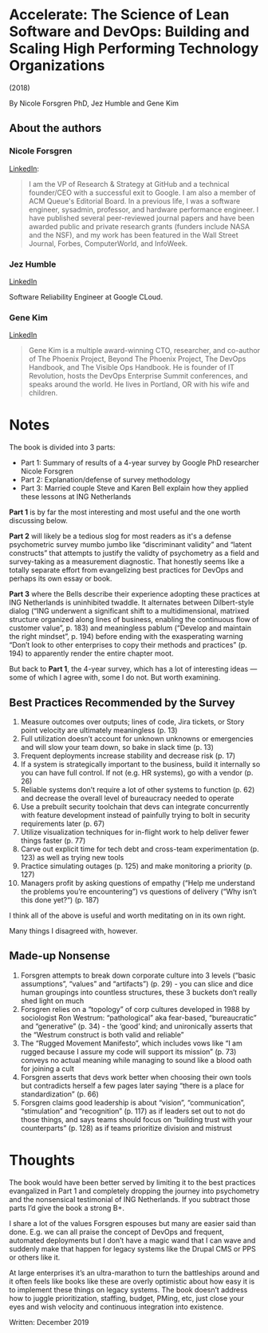 # Accelerate: The Science of Lean Software and DevOps: Building and Scaling High Performing Technology Organizations

(2018)

By Nicole Forsgren PhD, Jez Humble and Gene Kim

## About the authors

### Nicole Forsgren 
[LinkedIn](https://www.linkedin.com/in/nicolefv/):

> I am the VP of Research & Strategy at GitHub and a technical founder/CEO with a successful exit to Google. I am also a member of ACM Queue's Editorial Board. In a previous life, I was a software engineer, sysadmin, professor, and hardware performance engineer. I have published several peer-reviewed journal papers and have been awarded public and private research grants (funders include NASA and the NSF), and my work has been featured in the Wall Street Journal, Forbes, ComputerWorld, and InfoWeek. 

### Jez Humble
[LinkedIn](https://www.linkedin.com/in/jez-humble/)

Software Reliability Engineer at Google CLoud.

### Gene Kim
[LinkedIn](https://www.linkedin.com/in/realgenekim/)

> Gene Kim is a multiple award-winning CTO, researcher, and co-author of The Phoenix Project, Beyond The Phoenix Project, The DevOps Handbook, and The Visible Ops Handbook. He is founder of IT Revolution, hosts the DevOps Enterprise Summit conferences, and speaks around the world. He lives in Portland, OR with his wife and children.

# Notes

The book is divided into 3 parts:
- Part 1: Summary of results of a 4-year survey by Google PhD researcher Nicole Forsgren
- Part 2: Explanation/defense of survey methodology
- Part 3: Married couple Steve and Karen Bell explain how they applied these lessons at ING Netherlands

**Part 1** is by far the most interesting and most useful and the one worth discussing below.

**Part 2** will likely be a tedious slog for most readers as it's a defense psychometric survey mumbo jumbo like “discriminant validity” and “latent constructs” that attempts to justify the validty of psychometry as a field and survey-taking as a measurement diagnostic. That honestly seems like a totally separate effort from evangelizing best practices for DevOps and perhaps its own essay or book.

**Part 3** where the Bells describe their experience adopting these practices at ING Netherlands is uninhibited twaddle. It alternates between Dilbert-style dialog (“ING underwent a significant shift to a multidimensional, matrixed structure organized along lines of business, enabling the continuous flow of customer value”, p. 183) and meaningless pablum (“Develop and maintain the right mindset”, p. 194) before ending with the exasperating warning “Don’t look to other enterprises to copy their methods and practices” (p. 194) to apparently render the entire chapter moot.

But back to **Part 1**, the 4-year survey, which has a lot of interesting ideas — some of which I agree with, some I do not. But worth examining.

## Best Practices Recommended by the Survey
1. Measure outcomes over outputs; lines of code, Jira tickets, or Story point velocity are ultimately meaningless (p. 13)
1. Full utilization doesn’t account for unknown unknowns or emergencies and will slow your team down, so bake in slack time (p. 13)
1. Frequent deployments increase stability and decrease risk (p. 17)
1. If a system is strategically important to the business, build it internally so you can have full control. If not (e.g. HR systems), go with a vendor (p. 26)
1. Reliable systems don’t require a lot of other systems to function (p. 62) and decrease the overall level of bureaucracy needed to operate
1. Use a prebuilt security toolchain that devs can integrate concurrently with feature development instead of painfully trying to bolt in security requirements later (p. 67)
1. Utilize visualization techniques for in-flight work to help deliver fewer things faster (p. 77)
1. Carve out explicit time for tech debt and cross-team experimentation (p. 123) as well as trying new tools
1. Practice simulating outages (p. 125) and make monitoring a priority (p. 127)
1. Managers profit by asking questions of empathy (“Help me understand the problems you’re encountering”) vs questions of delivery (“Why isn’t this done yet?“) (p. 187)

I think all of the above is useful and worth meditating on in its own right.

Many things I disagreed with, however.

## Made-up Nonsense
1. Forsgren attempts to break down corporate culture into 3 levels (“basic assumptions”, “values” and “artifacts”)  (p. 29) - you can slice and dice human groupings into countless structures, these 3 buckets don’t really shed light on much
1. Forsgren relies on a “topology” of corp cultures developed in 1988 by sociologist Ron Westrum: “pathological” aka fear-based, “bureaucratic” and “generative” (p. 34) - the ‘good’ kind; and unironically asserts that the “Westrum construct is both valid and reliable”
1. The “Rugged Movement Manifesto”, which includes vows like “I am rugged because I assure my code will support its mission” (p. 73) conveys no actual meaning while managing to sound like a blood oath for joining a cult
1. Forsgren asserts that devs work better when choosing their own tools but contradicts herself a few pages later saying “there is a place for standardization” (p. 66)
1. Forsgren claims good leadership is about “vision”, “communication”, “stimulation” and “recognition” (p. 117) as if leaders set out to not do those things, and says teams should focus on “building trust with your counterparts” (p. 128) as if teams prioritize division and mistrust


# Thoughts
The book would have been better served by limiting it to the best practices evangalized in Part 1 and completely dropping the journey into psychometry and the nonsensical testimonial of ING Netherlands. If you subtract those parts I’d give the book a strong B+.

I share a lot of the values Forsgren espouses but many are easier said than done. E.g. we can all praise the concept of DevOps and frequent, automated deployments but I don’t have a magic wand that I can wave and suddenly make that happen for legacy systems like the Drupal CMS or PPS or others like it.

At large enterprises it’s an ultra-marathon to turn the battleships around and it often feels like books like these are overly optimistic about how easy it is to implement these things on legacy systems. The book doesn’t address how to juggle prioritization, staffing, budget, PMing, etc, just close your eyes and wish velocity and continuous integration into existence.

Written: December 2019